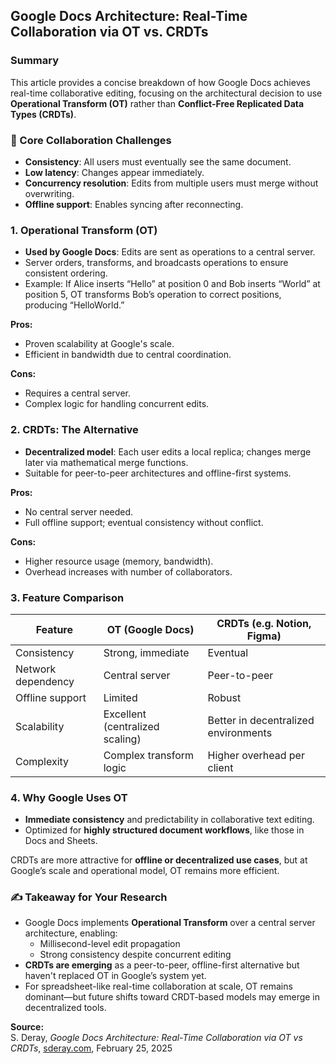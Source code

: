 ## Google Docs Architecture: Real-Time Collaboration via OT vs. CRDTs

### Summary

This article provides a concise breakdown of how Google Docs achieves real-time collaborative editing, focusing on the architectural decision to use **Operational Transform (OT)** rather than **Conflict-Free Replicated Data Types (CRDTs)**.

### 🧩 Core Collaboration Challenges

- **Consistency**: All users must eventually see the same document.
- **Low latency**: Changes appear immediately.
- **Concurrency resolution**: Edits from multiple users must merge without overwriting.
- **Offline support**: Enables syncing after reconnecting.

### 1. Operational Transform (OT)

- **Used by Google Docs**: Edits are sent as operations to a central server.
- Server orders, transforms, and broadcasts operations to ensure consistent ordering.
- Example: If Alice inserts “Hello” at position 0 and Bob inserts “World” at position 5, OT transforms Bob’s operation to correct positions, producing “HelloWorld.”
  
**Pros:**

- Proven scalability at Google's scale.
- Efficient in bandwidth due to central coordination.

**Cons:**

- Requires a central server.
- Complex logic for handling concurrent edits.

### 2. CRDTs: The Alternative

- **Decentralized model**: Each user edits a local replica; changes merge later via mathematical merge functions.
- Suitable for peer-to-peer architectures and offline-first systems.

**Pros:**

- No central server needed.
- Full offline support; eventual consistency without conflict.

**Cons:**

- Higher resource usage (memory, bandwidth).
- Overhead increases with number of collaborators.

### 3. Feature Comparison

| Feature                | OT (Google Docs)                         | CRDTs (e.g. Notion, Figma)            |
|------------------------|-------------------------------------------|----------------------------------------|
| Consistency            | Strong, immediate                          | Eventual                               |
| Network dependency     | Central server                             | Peer-to-peer                          |
| Offline support        | Limited                                    | Robust                                |
| Scalability            | Excellent (centralized scaling)            | Better in decentralized environments  |
| Complexity             | Complex transform logic                    | Higher overhead per client            |

### 4. Why Google Uses OT

- **Immediate consistency** and predictability in collaborative text editing.
- Optimized for **highly structured document workflows**, like those in Docs and Sheets.

CRDTs are more attractive for **offline or decentralized use cases**, but at Google’s scale and operational model, OT remains more efficient.

### ✍️ Takeaway for Your Research

- Google Docs implements **Operational Transform** over a central server architecture, enabling:
  - Millisecond-level edit propagation
  - Strong consistency despite concurrent editing
- **CRDTs are emerging** as a peer-to-peer, offline-first alternative but haven't replaced OT in Google’s system yet.
- For spreadsheet-like real-time collaboration at scale, OT remains dominant—but future shifts toward CRDT-based models may emerge in decentralized tools.

**Source:**  
S. Deray, *Google Docs Architecture: Real-Time Collaboration via OT vs CRDTs*, [sderay.com](https://sderay.com/google-docs-architecture-real-time-collaboration/), February 25, 2025
